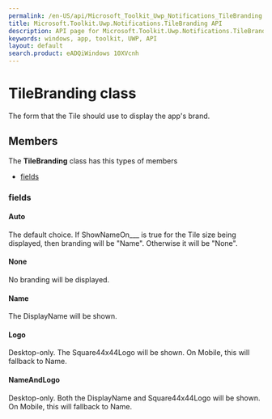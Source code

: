 ```yaml
---
permalink: /en-US/api/Microsoft_Toolkit_Uwp_Notifications_TileBranding.htm
title: Microsoft.Toolkit.Uwp.Notifications.TileBranding API 
description: API page for Microsoft.Toolkit.Uwp.Notifications.TileBranding
keywords: windows, app, toolkit, UWP, API
layout: default
search.product: eADQiWindows 10XVcnh
---
```



# TileBranding class

The form that the Tile should use to display the app's brand.

## Members

The **TileBranding** class has this types of members

* [fields](#fields)

### fields

#### Auto

The default choice. If ShowNameOn___ is true for the Tile size being displayed, then branding will be "Name". Otherwise it will be "None".



#### None

No branding will be displayed.



#### Name

The DisplayName will be shown.



#### Logo

Desktop-only. The Square44x44Logo will be shown. On Mobile, this will fallback to Name.



#### NameAndLogo

Desktop-only. Both the DisplayName and Square44x44Logo will be shown. On Mobile, this will fallback to Name.


